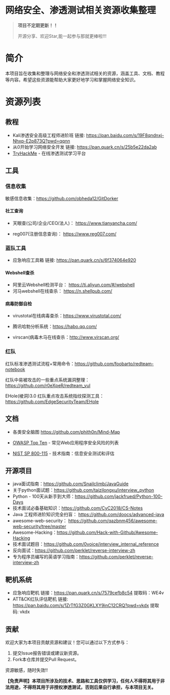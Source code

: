 # 网络安全、渗透测试相关资源收集整理



> **项目不定期更新！！**
>
> 开源分享、欢迎Star,能一起参与那就更棒啦!!!

# 简介

本项目旨在收集和整理与网络安全和渗透测试相关的资源，涵盖工具、文档、教程等内容。希望这些资源能帮助大家更好地学习和掌握网络安全知识。

# 资源列表

## 教程

- Kali渗透安全高级工程师进阶班		链接: https://pan.baidu.com/s/19F8qndnxj-Nhxp-E2p873Q?pwd=qqnn
- 从0开始学习网络安全开发         链接: https://pan.quark.cn/s/25b5e22da2ab
- [TryHackMe](https://tryhackme.com/) - 在线渗透测试学习平台

## 工具

### 信息收集

敏感信息收集：https://github.com/obheda12/GitDorker

#### 社工查询

- 天眼查(公司/企业/CEO/法人)： https://www.tianyancha.com/

- reg007(注册信息查询)： https://www.reg007.com/

### 蓝队工具

- 应急响应工具箱    链接: https://pan.quark.cn/s/6f374064e920

#### Webshell查杀

- 阿里云Webshell检测平台： https://ti.aliyun.com/#/webshell
- 河马webshell在线查杀： https://n.shellpub.com/

#### 病毒防御自检

- virustotal在线病毒查杀：https://www.virustotal.com/

- 腾讯哈勃分析系统：https://habo.qq.com/

* virscan(病毒木马在线查杀：http://www.virscan.org/

### 红队

红队标准渗透测试流程+常用命令：https://github.com/foobarto/redteam-notebook

红队中易被攻击的一些重点系统漏洞整理：https://github.com/r0eXpeR/redteam_vul

EHole(棱洞)3.0 红队重点攻击系统指纹探测工具：https://github.com/EdgeSecurityTeam/EHole

## 文档

- 各类安全脑图  https://github.com/phith0n/Mind-Map

- [OWASP Top Ten](https://owasp.org/www-project-top-ten/) - 常见Web应用程序安全风险的列表
- [NIST SP 800-115](https://csrc.nist.gov/publications/detail/sp/800-115/final) - 技术指南：信息安全测试和评估

## 开源项目

- java面试指南：https://github.com/Snailclimb/JavaGuide
- 关于python面试题：https://github.com/taizilongxu/interview_python
- Python - 100天从新手到大师：https://github.com/jackfrued/Python-100-Days
- 技术面试必备基础知识：https://github.com/CyC2018/CS-Notes
- Java 工程师进阶知识完全扫盲：  https://github.com/doocs/advanced-java
- awesome-web-security： https://github.com/qazbnm456/awesome-web-security/tree/master
- Awesome-Hacking：https://github.com/Hack-with-Github/Awesome-Hacking
- 技术面试题目：https://github.com/0voice/interview_internal_reference
- 反向面试：https://github.com/perklet/reverse-interview-zh
- 专为程序员编写的英语学习指南：https://github.com/perklet/reverse-interview-zh

## 靶机系统

- 应急响应靶机      			链接：https://pan.quark.cn/s/7579cefb8c54   提取码：WE4v
- ATT&CK红队评估靶机    链接: https://pan.baidu.com/s/1ZrTfG3Z0GKLXY9inC12CRQ?pwd=vkdx 提取码: vkdx 
  

## 贡献

欢迎大家为本项目贡献资源和建议！您可以通过以下方式参与：

1. 提交Issue报告错误或建议新资源。
2. Fork本仓库并提交Pull Request。

资源敏感，随时失效!!

**【免责声明】本项目所涉及的技术、思路和工具仅供学习，任何人不得将其用于非法用途，不得将其用于非授权渗透测试，否则后果自行承担，与本项目无关。**
